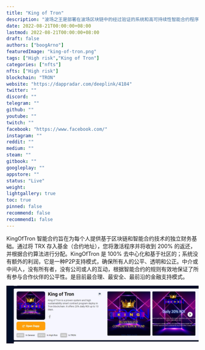 ```yaml
---
title: "King of Tron"
description: "波场之王是部署在波场区块链中的经过验证的系统和高可持续性智能合约程序。它提供长达 10 天 20% 的每日投资回报率。"
date: 2022-08-21T00:00:00+08:00
lastmod: 2022-08-21T00:00:00+08:00
draft: false
authors: ["boogArno"]
featuredImage: "king-of-tron.png"
tags: ["High risk","King of Tron"]
categories: ["nfts"]
nfts: ["High risk"]
blockchain: "TRON"
website: "https://dappradar.com/deeplink/4184"
twitter: ""
discord: ""
telegram: ""
github: ""
youtube: ""
twitch: ""
facebook: "https://www.facebook.com/"
instagram: ""
reddit: ""
medium: ""
steam: ""
gitbook: ""
googleplay: ""
appstore: ""
status: "Live"
weight: 
lightgallery: true
toc: true
pinned: false
recommend: false
recommend1: false
---
```

KingOfTron 智能合约旨在为每个人提供基于区块链和智能合约技术的独立财务基础。通过将 TRX 存入基金（合约地址），您将激活程序并将收到 200% 的返还，并根据合约算法进行分配。KingOfTron 是 100% 去中心化和基于社区的；系统没有额外的利润，它是一种P2P支持模式，确保所有人的公平、透明和公正。中介或中间人，没有所有者，没有公司或人的互动，根据智能合约的规则有效地保证了所有参与合作伙伴的公平性。是目前最合理、最安全、最前沿的金融支持模式。

![1](1.jpg)